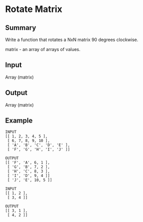 # Rotate Matrix

## Summary

Write a function that rotates a NxN matrix 90 degrees clockwise.

matrix - an array of arrays of values.

## Input

Array (matrix)

## Output

Array (matrix)

## Example

```
INPUT
[[ 1, 2, 3, 4, 5 ],
 [ 6, 7, 8, 9, 10 ],
 [ 'A', 'B', 'C', 'D', 'E' ],
 [ 'F', 'G', 'H', 'I', 'J' ]]

OUTPUT
[[ 'F', 'A', 6, 1 ],
 [ 'G', 'B', 7, 2 ],
 [ 'H', 'C', 8, 3 ],
 [ 'I', 'D', 9, 4 ]]
 [ 'J', 'E', 10, 5 ]]
```

```
INPUT
[[ 1, 2 ],
 [ 3, 4 ]]

OUTPUT
[[ 3, 1 ],
 [ 4, 2 ]]
```